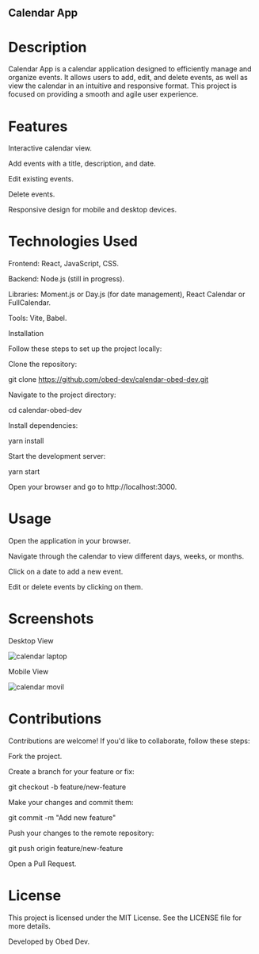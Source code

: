 ## Calendar App



# Description

Calendar App is a calendar application designed to efficiently manage and organize events. It allows users to add, edit, and delete events, as well as view the calendar in an intuitive and responsive format. This project is focused on providing a smooth and agile user experience.

# Features

Interactive calendar view.

Add events with a title, description, and date.

Edit existing events.

Delete events.

Responsive design for mobile and desktop devices.

# Technologies Used

Frontend: React, JavaScript, CSS.

Backend: Node.js (still in progress).

Libraries: Moment.js or Day.js (for date management), React Calendar or FullCalendar.

Tools: Vite, Babel.

Installation

Follow these steps to set up the project locally:

Clone the repository:

git clone https://github.com/obed-dev/calendar-obed-dev.git

Navigate to the project directory:

cd calendar-obed-dev

Install dependencies:

yarn install

Start the development server:

yarn start

Open your browser and go to http://localhost:3000.

# Usage

Open the application in your browser.

Navigate through the calendar to view different days, weeks, or months.

Click on a date to add a new event.

Edit or delete events by clicking on them.

# Screenshots
Desktop View 


![calendar laptop](https://github.com/user-attachments/assets/d771139e-af41-410a-8d3a-121e2f73719f)




Mobile View 

![calendar movil](https://github.com/user-attachments/assets/469c97af-8751-4c56-b684-98fa16339878)





# Contributions

Contributions are welcome! If you'd like to collaborate, follow these steps:

Fork the project.

Create a branch for your feature or fix:

git checkout -b feature/new-feature

Make your changes and commit them:

git commit -m "Add new feature"

Push your changes to the remote repository:

git push origin feature/new-feature

Open a Pull Request.

# License

This project is licensed under the MIT License. See the LICENSE file for more details.

Developed by Obed Dev.

